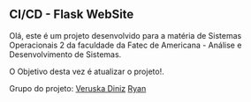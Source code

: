 ## CI/CD - Flask WebSite

Olá, este é um projeto desenvolvido para a matéria de Sistemas Operacionais 2 da faculdade da Fatec de Americana - Análise e Desenvolvimento de Sistemas.

O Objetivo desta vez é atualizar o projeto!.




Grupo do projeto:
[Veruska Diniz](https://www.github.com/vediniz)
[Ryan](https://www.github.com/ryanhsa2001)
